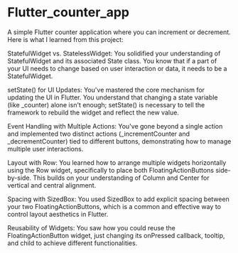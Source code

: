 # Flutter_counter_app

A simple Flutter counter application where you can increment or decrement. Here is what I learned from this project: 

StatefulWidget vs. StatelessWidget: You solidified your understanding of StatefulWidget and its associated State class. You know that if a part of your UI needs to change based on user interaction or data, it needs to be a StatefulWidget.

setState() for UI Updates: You've mastered the core mechanism for updating the UI in Flutter. You understand that changing a state variable (like _counter) alone isn't enough; setState() is necessary to tell the framework to rebuild the widget and reflect the new value.

Event Handling with Multiple Actions: You've gone beyond a single action and implemented two distinct actions (_incrementCounter and _decrementCounter) tied to different buttons, demonstrating how to manage multiple user interactions.

Layout with Row: You learned how to arrange multiple widgets horizontally using the Row widget, specifically to place both FloatingActionButtons side-by-side. This builds on your understanding of Column and Center for vertical and central alignment.

Spacing with SizedBox: You used SizedBox to add explicit spacing between your two FloatingActionButtons, which is a common and effective way to control layout aesthetics in Flutter.

Reusability of Widgets: You saw how you could reuse the FloatingActionButton widget, just changing its onPressed callback, tooltip, and child to achieve different functionalities.
